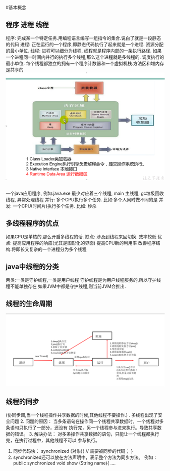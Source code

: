 #基本概念
## 程序 进程 线程
程序: 完成某一个特定任务.用编程语言编写一组指令的集合.说白了就是一段静态的代码
进程: 正在运行的一个程序,即静态代码执行了起来就是一个进程.
     资源分配的最小单位.
线程: 进程可以细分为线程, 线程就是程序内部的一条执行路径. 
     如果一个进程同一时间内并行的执行多个线程,那么这个进程就是多线程的.
    调度执行的最小单位. 每个线程都独立的拥有一个程序计数器和一个虚拟机栈.方法区和堆内存是共享的
![img.png](img.png)
##      
一个java应用程序, 例如:java.exe  最少对应着三个线程, main 主线程, gc垃圾回收线程, 异常处理线程
并行: 多个CPU执行多个任务. 比如:多个人同时做不同的是
并发: 一个CPU(时间片)执行多个任务. 比如: 秒杀

## 多线程程序的优点
如果CPU是单核的,那么开启多线程的话. 
缺点: 涉及到线程来回切换. 效率较低
优点: 提高应用程序的响应(尤其是图形化的界面)
     提高CPU新的利用率
     改善程序结构.将即长又复杂的一个进程分为多个线程

## java中线程的分类
两类:一类是守护线程,一类是用户线程
守护线程是为用户线程服务的,所以守护线程不能单独存在
如果JVM中都是守护线程,则当前JVM会推出.


## 线程的生命周期
![img_1.png](img_1.png)

## 线程的同步
(协同步调,当一个线程操作共享数据的时候,其他线程不要操作.)
. 多线程出现了安全问题
2. 问题的原因：
   当多条语句在操作同一个线程共享数据时，一个线程对多条语句只执行了一部分，还没有
   执行完，另一个线程参与进来执行。导致共享数据的错误。
3. 解决办法：
   对多条操作共享数据的语句，只能让一个线程都执行完，在执行过程中，其他线程不可以
   参与执行。


1. 同步代码块：
   synchronized (对象){
   // 需要被同步的代码；
   }
2. synchronized还可以放在方法声明中，表示整个方法为同步方法。
   例如：
   public synchronized void show (String name){
   ….
